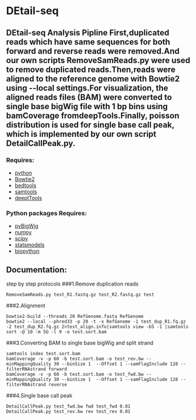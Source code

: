 # DEtail-seq
DEtail-seq Analysis Pipline
First,duplicated reads which have same sequences for both forward and reverse reads were removed.And our own scripts RemoveSamReads.py were used to remove duplicated reads.Then,reads were aligned to the reference genome with Bowtie2 using --local settings.For visualization, the aligned reads files (BAM) were converted to single base bigWig file with 1 bp bins using bamCoverage fromdeepTools.Finally, poisson distribution is used for single base call peak, which is implemented by our own script DetailCallPeak.py.
----------------------
### Requires:
- [python](http://www.python.org/downloads/)
- [Bowtie2](http://bowtie-bio.sourceforge.net/bowtie2/index.shtml)
- [bedtools](https://bedtools.readthedocs.io/en/latest/)
- [samtools](http://www.htslib.org/)
- [deeptTools](https://github.com/deeptools/deepTools)
### Python packages Requires:
- [pyBigWig](https://github.com/deeptools/pyBigWig)
- [numpy](https://numpy.org/)
- [scipy](https://www.scipy.org/)
- [statsmodels](https://www.statsmodels.org)
- [biopython](https://biopython.org/)
## Documentation:
step by step protocols
###1.Remove duplication reads
```
RemoveSamReads.py test_R1.fastq.gz test_R2.fastq.gz test
```

###2.Alignment
```
bowtie2-build --threads 20 RefGenome.fasta RefGenome
bowtie2 --local --phred33 -p 20 -t -x RefGenome -1 test_dup_R1.fq.gz -2 test_dup_R2.fq.gz 2>test_align.info|samtools view -bS -1 |samtools sort -@ 10 -m 5G -l 9 -o test.sort.bam
```
###3.Converting BAM to single base bigWig and split strand
```
samtools index test.sort.bam
bamCoverage -v -p 60 -b test.sort.bam -o test_rev.bw --minMappingQuality 30 --binSize 1  --Offset 1 --samFlagInclude 128 --filterRNAstrand forward
bamCoverage -v -p 60 -b test.sort.bam -o test_fwd.bw --minMappingQuality 30 --binSize 1  --Offset 1 --samFlagInclude 128 --filterRNAstrand reverse
```
###4.Single base call peak
```
DetailCallPeak.py test_fwd.bw fwd test_fwd 0.01
DetailCallPeak.py test_rev.bw rev test_rev 0.01
```
